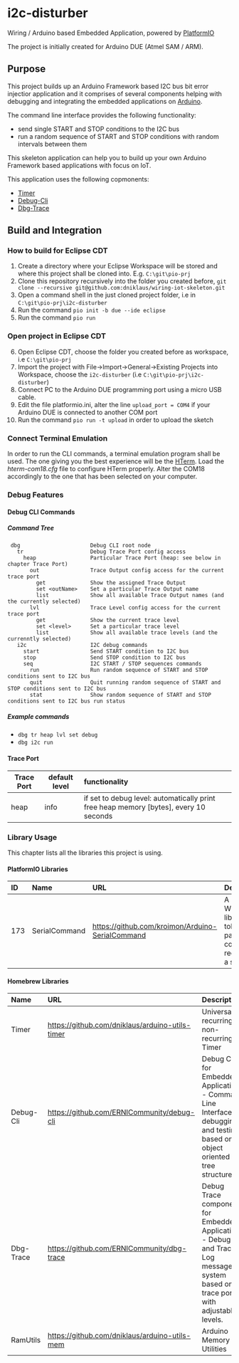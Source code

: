 # i2c-disturber
Wiring / Arduino based Embedded Application, powered by [PlatformIO](http://platformio.org "Cross-platform build system")

The project is initially created for Arduino DUE (Atmel SAM / ARM).

## Purpose
This project builds up an Arduino Framework based I2C bus bit error injectior application and it comprises of several components helping with debugging and integrating the embedded applications on [Arduino](http://arduino.cc).

The command line interface provides the following functionality:  

* send single START and STOP conditions to the I2C bus
* run a random sequence of START and STOP conditions with random intervals between them

This skeleton application can help you to build up your own Arduino Framework based applications with focus on IoT. 

This application uses the following copmonents:

* [Timer](https://github.com/dniklaus/arduino-utils-timer)
* [Debug-Cli](https://github.com/ERNICommunity/debug-cli)
* [Dbg-Trace](https://github.com/ERNICommunity/dbg-trace)

## Build and Integration
### How to build for Eclipse CDT
  1. Create a directory where your Eclipse Workspace will be stored and where this project shall be cloned into. E.g. `C:\git\pio-prj`
  2. Clone this repository recursively into the folder you created before, `git clone --recursive git@github.com:dniklaus/wiring-iot-skeleton.git`
  3. Open a command shell in the just cloned project folder, i.e in `C:\git\pio-prj\i2c-disturber`
  4. Run the command `pio init -b due --ide eclipse`
  5. Run the command `pio run`

### Open project in Eclipse CDT
  6. Open Eclipse CDT, choose the folder you created before as workspace, i.e `C:\git\pio-prj`
  7. Import the project with File->Import->General->Existing Projects into Workspace, choose the `i2c-disturber` (i.e `C:\git\pio-prj\i2c-disturber`)
  8. Connect PC to the Arduino DUE programming port using a micro USB cable.
  9. Edit the file platformio.ini, alter the line `upload_port = COM4` if your Arduino DUE is connected to another COM port
 10. Run the command `pio run -t upload` in order to upload the sketch

### Connect Terminal Emulation
In order to run the CLI commands, a terminal emulation program shall be used. The one giving you the best experience will be the [HTerm](http://www.der-hammer.info/terminal/). 
Load the _hterm-com18.cfg_ file to configure HTerm properly. Alter the COM18 accordingly to the one that has been selected on your computer.

### Debug Features
#### Debug CLI Commands
##### Command Tree
     dbg                      Debug CLI root node
       tr                     Debug Trace Port config access
         heap                 Particular Trace Port (heap: see below in chapter Trace Port)
           out                Trace Output config access for the current trace port
             get              Show the assigned Trace Output
             set <outName>    Set a particular Trace Output name
             list             Show all available Trace Output names (and the currently selected)
           lvl                Trace Level config access for the current trace port
             get              Show the current trace level
             set <level>      Set a particular trace level
             list             Show all available trace levels (and the currenntly selected)
       i2c                    I2C debug commands 
         start                Send START condition to I2C bus
         stop                 Send STOP condition to I2C bus
         seq                  I2C START / STOP sequences commands
           run                Run random sequence of START and STOP conditions sent to I2C bus
           quit               Quit running random sequence of START and STOP conditions sent to I2C bus
           stat               Show random sequence of START and STOP conditions sent to I2C bus run status
           

##### Example commands
* `dbg tr heap lvl set debug`
* `dbg i2c run`


#### Trace Port
|Trace Port|default level|functionality|
|----------|-------------|:------------|
|heap|info|if set to debug level: automatically print free heap memory [bytes], every 10 seconds|

### Library Usage
This chapter lists all the libraries this project is using.

#### PlatformIO Libraries
|ID|Name|URL|Description|
|:--|:-------|:----------------|:-----------------------|
|173|SerialCommand|https://github.com/kroimon/Arduino-SerialCommand |A Wiring/Arduino library to tokenize and parse commands received over a serial port.|


#### Homebrew Libraries
|Name|URL|Description|
|:------|:---------------------|:-------------------------------|
|Timer|https://github.com/dniklaus/arduino-utils-timer |Universal recurring or non-recurring Timer|
|Debug-Cli|https://github.com/ERNICommunity/debug-cli |Debug CLI for Embedded Applications - Command Line  Interface for debugging and testing based on object oriented tree structure.|
|Dbg-Trace|https://github.com/ERNICommunity/dbg-trace |Debug Trace component for Embedded Applications - Debug and Trace Log message system based on trace ports with adjustable levels.|
|RamUtils|https://github.com/dniklaus/arduino-utils-mem |Arduino Memory Utilities|

